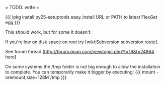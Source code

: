 = TODO: write =

{{{
ipkg install py25-setuptools
easy_install URL or PATH to latest FlexGet egg
}}}

This should work, but for some it doesn't.

If you're low on disk space on root try [wiki:Subversion subversion route].

See forum thread [http://forum.qnap.com/viewtopic.php?f=16&t=24864 here]

On some systems the /tmp folder is not big enough to allow the installation to complete. You can temporarily make it bigger by executing:
{{{
mount -oremount,size=128M /tmp
}}}
